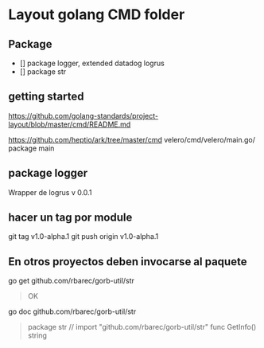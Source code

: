 #  Layout golang CMD folder

## Package

- [] package logger, extended datadog logrus
- [] package str

## getting started
https://github.com/golang-standards/project-layout/blob/master/cmd/README.md

https://github.com/heptio/ark/tree/master/cmd 
velero/cmd/velero/main.go/
package main


## package logger
Wrapper de logrus v 0.0.1
 
## hacer un tag por module
git tag v1.0-alpha.1
git push origin v1.0-alpha.1

## En otros proyectos deben invocarse al paquete 
go get github.com/rbarec/gorb-util/str
>OK

go doc github.com/rbarec/gorb-util/str
>package str // import "github.com/rbarec/gorb-util/str"
>func GetInfo() string 	